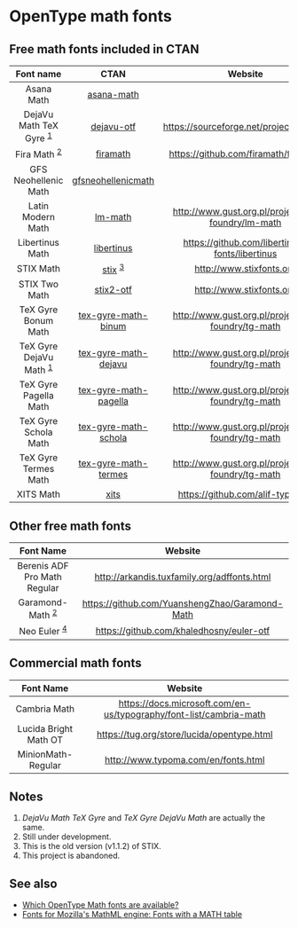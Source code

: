 # OpenType math fonts

## Free math fonts included in CTAN

|Font name|CTAN|Website|
|:-:|:-:|:-:|
| Asana Math | [asana-math](https://ctan.org/pkg/asana-math) | |
| DejaVu Math TeX Gyre&nbsp;<sup>[1](#1) | [dejavu-otf](https://ctan.org/pkg/dejavu-otf) | <https://sourceforge.net/projects/dejavu> |
| Fira Math&nbsp;<sup>[2](#2) | [firamath](https://ctan.org/pkg/firamath) | <https://github.com/firamath/firamath> |
| GFS Neohellenic Math | [gfsneohellenicmath](https://ctan.org/pkg/gfsneohellenicmath) | |
| Latin Modern Math | [lm-math](https://ctan.org/pkg/lm-math) | <http://www.gust.org.pl/projects/e-foundry/lm-math> |
| Libertinus Math | [libertinus](https://ctan.org/pkg/libertinus) | <https://github.com/libertinus-fonts/libertinus> |
| STIX Math | [stix](https://ctan.org/pkg/stix)&nbsp;<sup>[3](#3) | <http://www.stixfonts.org> |
| STIX Two Math | [stix2-otf](https://ctan.org/pkg/stix2-otf) | <http://www.stixfonts.org> |
| TeX Gyre Bonum Math | [tex-gyre-math-binum](https://ctan.org/pkg/tex-gyre-math-binum) | <http://www.gust.org.pl/projects/e-foundry/tg-math> |
| TeX Gyre DejaVu Math&nbsp;<sup>[1](#1) | [tex-gyre-math-dejavu](https://ctan.org/pkg/tex-gyre-math-dejavu) | <http://www.gust.org.pl/projects/e-foundry/tg-math> |
| TeX Gyre Pagella Math | [tex-gyre-math-pagella](https://ctan.org/pkg/tex-gyre-math-pagella) | <http://www.gust.org.pl/projects/e-foundry/tg-math> |
| TeX Gyre Schola Math | [tex-gyre-math-schola](https://ctan.org/pkg/tex-gyre-math-schola) | <http://www.gust.org.pl/projects/e-foundry/tg-math> |
| TeX Gyre Termes Math | [tex-gyre-math-termes](https://ctan.org/pkg/tex-gyre-math-termes) | <http://www.gust.org.pl/projects/e-foundry/tg-math> |
| XITS Math | [xits](https://ctan.org/pkg/xits) | <https://github.com/alif-type/xits> |

## Other free math fonts

|Font Name|Website|
|:-:|:-:|
| Berenis ADF Pro Math Regular | <http://arkandis.tuxfamily.org/adffonts.html> |
| Garamond-Math&nbsp;<sup>[2](#2) | <https://github.com/YuanshengZhao/Garamond-Math> |
| Neo Euler&nbsp;<sup>[4](#4)</sup> | <https://github.com/khaledhosny/euler-otf> |

## Commercial math fonts

|Font Name|Website|
|:-:|:-:|
| Cambria Math | <https://docs.microsoft.com/en-us/typography/font-list/cambria-math> |
| Lucida Bright Math OT | <https://tug.org/store/lucida/opentype.html> |
| MinionMath-Regular | <http://www.typoma.com/en/fonts.html> |

## Notes

1. <a name="1"></a> *DejaVu Math TeX Gyre* and *TeX Gyre DejaVu Math* are actually the same.
1. <a name="2"></a> Still under development.
1. <a name="3"></a> This is the old version (v1.1.2) of STIX.
1. <a name="4"></a> This project is abandoned.

## See also

- [Which OpenType Math fonts are available?](https://tex.stackexchange.com/q/425098/)
- [Fonts for Mozilla's MathML engine: Fonts with a MATH table](https://developer.mozilla.org/en-US/docs/Mozilla/MathML_Project/Fonts#Fonts_with_a_MATH_table)
